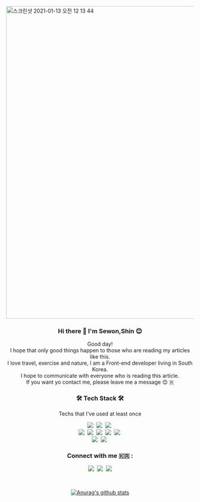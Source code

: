<div>
<img width="838" alt="스크린샷 2021-01-13 오전 12 13 44" src="https://user-images.githubusercontent.com/68217675/104333128-3c1b1400-5534-11eb-9b80-6a47fee115ed.png">
</div>
<p align="center"> <h3 align="center">Hi there 👋 I'm Sewon,Shin 😊</h3>
 </p>

<p align="center">
 Good day!<br>
I hope that only good things happen to those who are reading my articles like this. <br>
I love travel, exercise and nature, I am a Front-end developer living in South Korea. <br>
I hope to communicate with everyone who is reading this article. <br>
If you want yo contact me, please leave me a message 😊
🇷 </p>

<h3 align="center">🛠 Tech Stack 🛠</h3>

<p align="center"> Techs that I've used at least once </p>

<p align="center">
  <img src="https://img.shields.io/badge/HTML5-E34F26?style=for-the-badge&logo=html5&logoColor=white"/></a>&nbsp 
 <img src="https://img.shields.io/badge/css-1572B6?style=for-the-badge&logo=css3&logoColor=white"/></a>&nbsp 
  <img src="https://img.shields.io/badge/Javascript-ffb13b?style=for-the-badge&logo=javascript&logoColor=white"/></a>&nbsp <br>
    <img src="https://img.shields.io/badge/TypeScript-007ACC?style=for-the-badge&logo=typescript&logoColor=white"/></a>&nbsp 
  <img src="https://img.shields.io/badge/React-20232A?style=for-the-badge&logo=react&logoColor=61DAFB"/></a>&nbsp 
  <img src="https://img.shields.io/badge/React_Native-20232A?style=for-the-badge&logo=react&logoColor=61DAFB"/></a>&nbsp 
    <img src="https://img.shields.io/badge/React_Router-CA4245?style=for-the-badge&logo=react-router&logoColor=white"/></a>&nbsp 
  <img src="https://img.shields.io/badge/Redux-593D88?style=for-the-badge&logo=redux&logoColor=white"/></a>&nbsp <br>
  <img src="https://img.shields.io/badge/Sass-CC6699?style=for-the-badge&logo=sass&logoColor=white"/></a>&nbsp 
  <img src="https://img.shields.io/badge/styled--components-DB7093?style=for-the-badge&logo=styled-components&logoColor=white"/></a>&nbsp 
  <br>
</p>

<h3 align="center"> Connect with me 🇰🇷 : </h3>
<p align="center">
  <a href="https://velog.io/@shin6403"><img src="https://img.shields.io/badge/Tech%20Blog-11B48A?style=flat-square&logo=Vimeo&logoColor=white&link=https://velog.io/@woo0_hooo"/></a>&nbsp
 <a href="https://www.instagram.com/s_sewon/"><img src="https://img.shields.io/badge/Instagram-E4405F?style=flat-square&logo=Instagram&logoColor=white&link=https://www.instagram.com/s_sewon/"/></a>&nbsp
  <a href="mailto:shin6403@gamil.com"><img src="https://img.shields.io/badge/Gmail-d14836?style=flat-square&logo=Gmail&logoColor=white&link=shin6403@gamil.com"/></a>
</p>
<br>



  
  <div align="center">
  
[![Anurag's github stats](https://github-readme-stats.vercel.app/api?username=shinsewon)](https://github.com/shinsewon-readme-stats)

</div>




